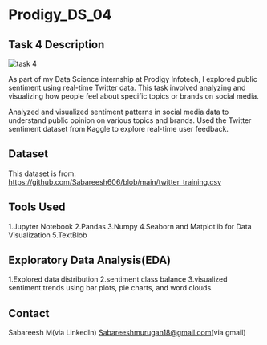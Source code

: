 # Prodigy_DS_04
## Task 4 Description  
![task 4](https://github.com/user-attachments/assets/cf5308ef-8ef5-4e22-9ee6-9ae5a15c9581)


As part of my Data Science internship at Prodigy Infotech, I explored public sentiment using real-time Twitter data. This task involved analyzing and visualizing how people feel about specific topics or brands on social media.

Analyzed and visualized sentiment patterns in social media data to understand public opinion on various topics and brands. Used the Twitter sentiment dataset from Kaggle to explore real-time user feedback.
## Dataset
This dataset is from: https://github.com/Sabareesh606/blob/main/twitter_training.csv
## Tools Used
1.Jupyter Notebook
2.Pandas
3.Numpy
4.Seaborn and Matplotlib for Data Visualization
5.TextBlob
## Exploratory Data Analysis(EDA)
1.Explored data distribution
2.sentiment class balance
3.visualized sentiment trends using bar plots, pie charts, and word clouds.
## Contact
Sabareesh M(via LinkedIn) Sabareeshmurugan18@gmail.com(via gmail)
